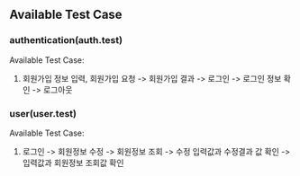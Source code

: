 ## Available Test Case

### authentication(auth.test)

Available Test Case:

1. 회원가입 정보 입력, 회원가입 요청 -> 회원가입 결과 -> 로그인 -> 로그인 정보 확인 -> 로그아웃


### user(user.test)

Available Test Case:

1. 로그인 -> 회원정보 수정 -> 회원정보 조회 -> 수정 입력값과 수정결과 값 확인 -> 입력값과 회원정보 조회값 확인